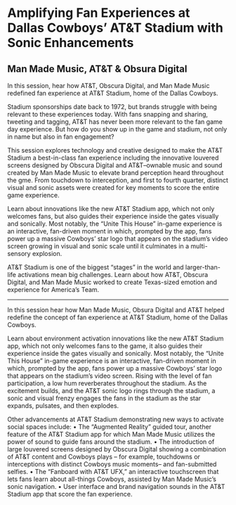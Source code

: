 # Amplifying Fan Experiences at Dallas Cowboys’ AT&T Stadium with Sonic Enhancements
## Man Made Music, AT&T & Obsura Digital

In this session, hear how AT&T, Obscura Digital, and Man Made Music redefined fan experience at AT&T Stadium, home of the Dallas Cowboys.
Stadium sponsorships date back to 1972, but brands struggle with being relevant to these experiences today. With fans snapping and sharing, tweeting and tagging, AT&T has never been more relevant to the fan game day experience. But how do you show up in the game and stadium, not only in name but also in fan engagement?
This session explores technology and creative designed to make the AT&T Stadium a best-in-class fan experience including the innovative louvered screens designed by Obscura Digital and AT&T–ownable music and sound created by Man Made Music to elevate brand perception heard throughout the gme. From touchdown to interception, and first to fourth quarter, distinct visual and sonic assets were created for key moments to score the entire game experience.Learn about innovations like the new AT&T Stadium app, which not only welcomes fans, but also guides their experience inside the gates visually and sonically. Most notably, the “Unite This House” in-game experience is an interactive, fan-driven moment in which, prompted by the app, fans power up a massive Cowboys’ star logo that appears on the stadium’s video screen growing in visual and sonic scale until it culminates in a multi-sensory explosion.
AT&T Stadium is one of the biggest “stages” in the world and larger-than-life activations mean big challenges. Learn about how AT&T, Obscura Digital, and Man Made Music worked to create Texas-sized emotion and experience for America’s Team.-----

In this session hear how Man Made Music, Obsura Digital and AT&T helped redefine the concept of fan experience at AT&T Stadium, home of the Dallas Cowboys.  

Learn about environment activation innovations like the new AT&T Stadium app, which not only welcomes fans to the game, it also guides their experience inside the gates visually and sonically. Most notably, the “Unite This House” in-game experience is an interactive, fan-driven moment in which, prompted by the app, fans power up a massive Cowboys’ star logo that appears on the stadium’s video screen. Rising with the level of fan participation, a low hum reverberates throughout the stadium. As the excitement builds, and the AT&T sonic logo rings through the stadium, a sonic and visual frenzy engages the fans in the stadium as the star expands, pulsates, and then explodes. 

Other advancements at AT&T Stadium demonstrating new ways to activate social spaces include: 
•	The “Augmented Reality” guided tour, another feature of the AT&T Stadium app for which Man Made Music utilizes the power of sound to guide fans around the stadium.
•	The introduction of large louvered screens designed by Obscura Digital showing a combination of AT&T content and Cowboys plays – for example, touchdowns or interceptions with distinct Cowboys music moments– and fan-submitted selfies. 
•	The “Fanboard with AT&T UFX,” an interactive touchscreen that lets fans learn about all-things Cowboys, assisted by Man Made Music’s sonic navigation.
•	User interface and brand navigation sounds in the AT&T Stadium app that score the fan experience. 
